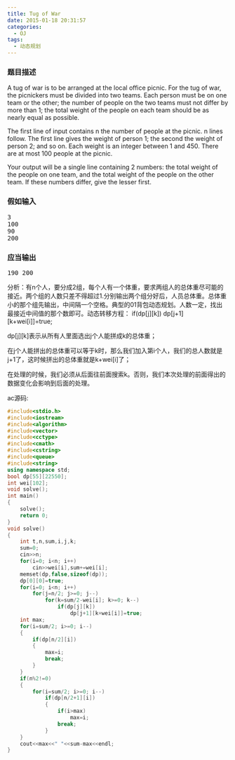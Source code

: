 ```yaml
---
title: Tug of War
date: 2015-01-18 20:31:57
categories:
  - OJ
tags:
  - 动态规划
---
```


### 题目描述

A tug of war is to be arranged at the local office picnic. For the tug of war, the picnickers must be divided into two teams. Each person must be on one team or the other; the number of people on the two teams must not differ by more than 1; the total weight of the people on each team should be as nearly equal as possible.

The first line of input contains n the number of people at the picnic. n lines follow. The first line gives the weight of person 1; the second the weight of person 2; and so on. Each weight is an integer between 1 and 450\. There are at most 100 people at the picnic.

Your output will be a single line containing 2 numbers: the total weight of the people on one team, and the total weight of the people on the other team. If these numbers differ, give the lesser first.

<!-- more -->
### 假如输入

<pre>3
100
90
200</pre>

### 应当输出

<pre>190 200</pre>


分析：有n个人，要分成2组，每个人有一个体重，要求两组人的总体重尽可能的接近。两个组的人数只差不得超过1.分别输出两个组分好后，人员总体重。总体重小的那个组先输出，中间隔一个空格。典型的01背包动态规划。人数一定，找出最接近中间值的那个数即可。动态转移方程： if(dp[j][k]) dp[j+1][k+wei[i]]=true;

dp[j][k]表示从所有人里面选出j个人能拼成k的总体重；

在j个人能拼出的总体重可以等于k时，那么我们加入第i个人，我们的总人数就是j+1了，这时候拼出的总体重就是k+wei[i]了；

在处理的时候，我们必须从后面往前面搜索k。否则，我们本次处理的前面得出的数据变化会影响到后面的处理。

ac源码:

``` cpp
#include<stdio.h>
#include<iostream>
#include<algorithm>
#include<vector>
#include<cctype>
#include<cmath>
#include<cstring>
#include<queue>
#include<string>
using namespace std;
bool dp[55][22550];
int wei[102];
void solve();
int main()
{
    solve();
    return 0;
}
void solve()
{   
    int t,n,sum,i,j,k;
    sum=0;
    cin>>n;
    for(i=0; i<n; i++)
        cin>>wei[i],sum+=wei[i];
    memset(dp,false,sizeof(dp));
    dp[0][0]=true;     
    for(i=0; i<n; i++)          
        for(j=n/2; j>=0; j--)
            for(k=sum/2-wei[i]; k>=0; k--)
                if(dp[j][k])
                    dp[j+1][k+wei[i]]=true;
    int max;
    for(i=sum/2; i>=0; i--) 
    {
        if(dp[n/2][i])
        {
            max=i;
            break;
        }
    }
    if(n%2!=0) 
    {
        for(i=sum/2; i>=0; i--)
            if(dp[n/2+1][i])
            {
                if(i>max)
                    max=i; 
                break;
            }
    }      
    cout<<max<<" "<<sum-max<<endl;
}
```